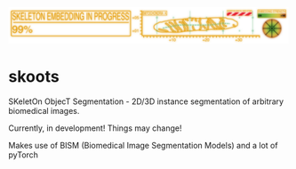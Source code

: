 ![](resources/skooting_in_progress_v2.png)

# skoots
SKeletOn ObjecT Segmentation - 2D/3D instance segmentation of arbitrary biomedical images.

Currently, in development! Things may change! 


Makes use of BISM (Biomedical Image Segmentation Models) and a lot of pyTorch
